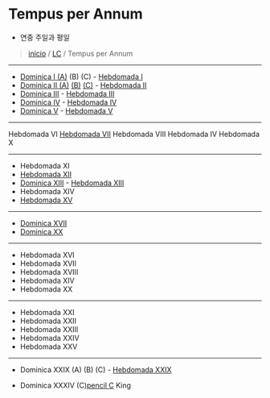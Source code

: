 # Tempus per Annum

* 연중 주일과 평일
> [inicio](../README.md) / [LC](../LC.md) / Tempus per Annum

----

- [Dominica I (A)](./annum/LD01.md#a) (B) (C)  - [Hebdomada I](./annum/h01f.md)  
- [Dominica II (A)](./annum/LD02.md#a) [(B)](./anuum/LD02.md#b)  [(C)]()  - [Hebdomada II](./annum/h02f.md)  
- [Dominica III](./annum/LD03.md) -  [Hebdomada III](./annum/h03f.md)  
- [Dominica IV](./annum/LD04.md) -  [Hebdomada IV](./annum/h04f.md)  
- [Dominica V](./annum/LD05.md) - [Hebdomada V](./annum/h05f.md)   


---- 


Hebdomada VI
[Hebdomada VII](./annum/h7f.md)
Hebdomada VIII
Hebdomada IV
Hebdomada X

----

- Hebdomada XI
- [Hebdomada XII](./annum/h12f.md)
- [Dominica XIII](./annum/LD13.md) - [Hebdomada XIII](./annum/h13f.md)  
- Hebdomada XIV
- [Hebdomada XV](./annum/h15f.md)


----

- [Dominica XVII](./annum/LD17.md)
- [Dominica XX](./annum/LD20.md)






----

- Hebdomada XVI
- Hebdomada XVII
- Hebdomada XVIII
- Hebdomada XIV
- Hebdomada XX

----

- Hebdomada XXI
- Hebdomada XXII
- Hebdomada XXIII
- Hebdomada XXIV
- Hebdomada XXV

----

- Dominica XXIX (A) (B) (C) - [Hebdomada XXIX](./annum/h29f.md)

- Dominica XXXIV (C)[pencil C](https://www.ncronline.org/spirituality/pencil-preaching/hour-power) King